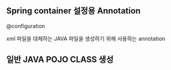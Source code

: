 ## Spring container 설정용 Annotation

@configuration

xml 파일을 대체하는 JAVA 파일을 생성하기 위해 사용하는 annotation

## 일반 JAVA POJO CLASS 생성


<!--stackedit_data:
eyJoaXN0b3J5IjpbLTgzNzA1ODYyNl19
-->
